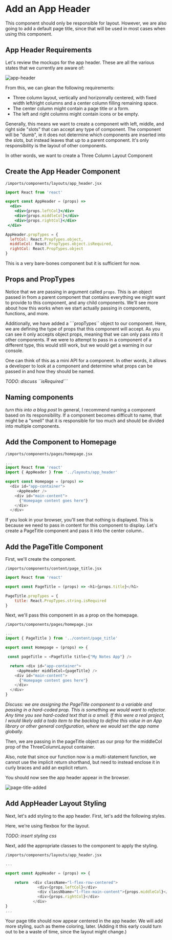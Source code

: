 # Add an App Header

This component should only be responsible for layout.  However, we are also going to add a default page title, since that will be used in most cases when using this component.

## App Header Requirements

Let's review the mockups for the app header.  These are all the various states that we currently are aware of:


![app-header](https://cloud.githubusercontent.com/assets/819213/15806067/d09a60f0-2b08-11e6-9da4-001ee52cf897.png)

From this, we can glean the following requirements:
- Three column layout, vertically and horizonrally centered, with fixed width left/right columns and a center column filling remaining space.
- The center column might contain a page title or a form.
- The left and right columns might contain icons or be empty.

Generally, this means we want to create a component with left, middle, and right side "slots" that can accept any type of component.  The component will be "dumb", ie it does not determine which components are inserted into the slots, but instead leaves that up to a parent component. It's only responsibility is the layout of other components.

In other words, we want to create a Three Column Layout Component

## Create the App Header Component

``` /imports/components/layouts/app_header.jsx ```

```jsx
import React from 'react'

export const AppHeader = (props) =>
  <div>
	<div>{props.leftCol}</div>
	<div>{props.middleCol}</div>
	<div>{props.rightCol}</div>
 </div>

AppHeader.propTypes = {
  leftCol: React.PropTypes.object,
  middleCol: React.PropTypes.object.isRequired,
  rightCol: React.PropTypes.object
}
```

This is a very bare-bones component but it is sufficient for now.

## Props and PropTypes
Notice that we are passing in argument called ```props```. This is an object passed in from a parent component that contains everything we might want to provide to this component, and any child components.  We'll see more about how this works when we start actually passing in components, functions, and more.

Additionally, we have added a  ```propTypes`` object to our component.  Here, we are defining the type of props that this component will accept.  As you can see it only accepts object props, meaning that we can only pass into it other components.  If we were to attempt to pass in a component of a different type, this would still work, but we would get a warning in our console.

One can think of this as a mini API for a component.  In other words, it allows a developer to look at a component and determine what props can be passed in and how they should be named.

_TODO: discuss ``isRequired```_ 

## Naming components
_turn this into a blog post_
In general, I recommend naming a component based on its responsibility. If a component becomes difficult to name, that might be a "smell" that it is responsible for too much and should be divided into multiple components.


## Add the Component to Homepage

``` /imports/components/pages/homepage.jsx ```

```js
...
import React from 'react'
import { AppHeader } from '../layouts/app_header'

export const Homepage = (props) =>
  <div id="app-container">
     <AppHeader />
    <div id="main-content">
      {"Homepage content goes here"}
    </div>
  </div>
```

If you look in your browser, you'll see that nothing is displayed. This is because we need to pass in content for this component to display.  Let's create a PageTitle component and pass it into the center column..

## Add the PageTitle Component
First, we'll create the component.

``` /imports/components/content/page_title.jsx ```

```js
import React from 'react'

export const PageTitle = (props) => <h1>{props.title}</h1>

PageTitle.propTypes = {
	title: React.PropTypes.string.isRequired
}
```

Next, we'll pass this component in as a prop on the homepage.


``` /imports/components/pages/homepage.jsx ```

```js
...
import { PageTitle } from '../content/page_title'

export const Homepage = (props) => {

 const pageTitle = <PageTitle title={"My Notes App"} />

  return <div id="app-container">
     <AppHeader middleCol={pageTitle} />
    <div id="main-content">
      {"Homepage content goes here"}
    </div>
  </div>
}
```

_Discuss: we are assigning the PageTitle component to a variable and passing in a hard-coded prop.  This is something we would want to refactor.  Any time you see hard-coded text that is a smell.  If this were a real project, I would likely add a todo item to the backlog to define this value in an App library or other general configuration, where we would set the app name globally._

Then, we are passing in  the pageTitle object as our prop for the middleCol prop of the ThreeColumnLayout container.

Also, note that since our function now is a multi-statement function, we cannot use the implicit return shorthand, but need to instead enclose it in curly braces and add an explicit return.

You should now see the app header appear in the browser.

![page-title-added](https://cloud.githubusercontent.com/assets/819213/15806827/91043486-2b1a-11e6-833f-27a6d79105b5.png)

## Add AppHeader Layout Styling
Next, let's add styling to the app header.  First, let's add the following styles.

Here, we're using flexbox for the layout.

_TODO: insert styling css_


Next, add the appropriate classes to the component to apply the styling.


``` /imports/components/layouts/app_header.jsx ```

```js
...

export const AppHeader = (props) => {

	return  <div className="l-flex-row-centered">
	          <div>{props.leftCol}</div>
	          <div classNbame="l-flex-main-content">{props.middleCol}</div>
	          <div>{props.rightCol}</div>
	        </div>
}
...
```


Your page title should now appear centered in the app header.
We will add more styling, such as theme coloring, later. (Adding it this early could turn out to be a waste of time, since the layout might change.)
